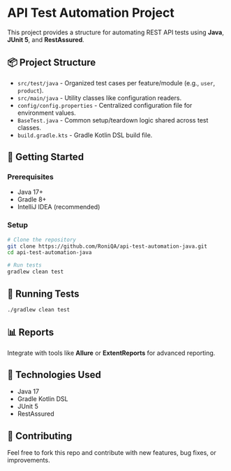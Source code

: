 # API Test Automation Project

This project provides a structure for automating REST API tests using **Java**, **JUnit 5**, and **RestAssured**.

## 📦 Project Structure

- `src/test/java` - Organized test cases per feature/module (e.g., `user`, `product`).
- `src/main/java` - Utility classes like configuration readers.
- `config/config.properties` - Centralized configuration file for environment values.
- `BaseTest.java` - Common setup/teardown logic shared across test classes.
- `build.gradle.kts` - Gradle Kotlin DSL build file.

## 🚀 Getting Started

### Prerequisites
- Java 17+
- Gradle 8+
- IntelliJ IDEA (recommended)

### Setup
```bash
# Clone the repository
git clone https://github.com/RoniQA/api-test-automation-java.git
cd api-test-automation-java

# Run tests
gradlew clean test
```

## 🧪 Running Tests
```bash
./gradlew clean test
```

## 📊 Reports
Integrate with tools like **Allure** or **ExtentReports** for advanced reporting.

## 📌 Technologies Used
- Java 17
- Gradle Kotlin DSL
- JUnit 5
- RestAssured

## 🙌 Contributing
Feel free to fork this repo and contribute with new features, bug fixes, or improvements.